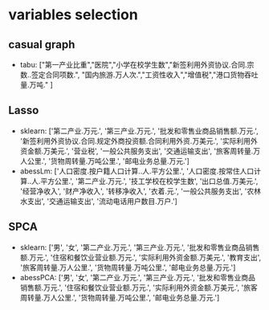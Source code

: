 # variables selection

## casual graph

- tabu: ["第一产业比重","医院","小学在校学生数","新签利用外资协议.合同.宗数..签定合同项数.",
        "国内旅游.万人次.","工资性收入","增值税","港口货物吞吐量.万吨." ]  

## Lasso

- sklearn: ['第二产业.万元.', '第三产业.万元.', '批发和零售业商品销售额.万元.',
            '新签利用外资协议.合同.规定外商投资额.合同利用外资.万美元.', '实际利用外资金额.万美元.', '营业税', '一般公共服务支出',
            '交通运输支出', '旅客周转量.万人公里.', '货物周转量.万吨公里.', '邮电业务总量.万元.']
- abessLm: ['人口密度.按户籍人口计算..人.平方公里.', '人口密度.按常住人口计算..人.平方公里.', '第二产业.万元.',
            '技工学校在校学生数', '出口总值.万美元.', '经营净收入', '财产净收入', '转移净收入', '衣着.元.',
            '一般公共服务支出', '农林水支出', '交通运输支出', '流动电话用户数目.万户.']

## SPCA

- sklearn: ['男', '女', '第二产业.万元.', '第三产业.万元.', '批发和零售业商品销售额.万元.', '住宿和餐饮业营业额.万元.',
            '实际利用外资金额.万美元.', '教育支出', '旅客周转量.万人公里.', '货物周转量.万吨公里.', '邮电业务总量.万元.']
- abessPCA: ['男', '女', '第二产业.万元.', '第三产业.万元.', '批发和零售业商品销售额.万元.', '住宿和餐饮业营业额.万元.',
            '实际利用外资金额.万美元.', '旅客周转量.万人公里.', '货物周转量.万吨公里.', '邮电业务总量.万元.']
